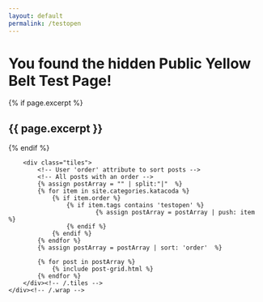 ```yaml
---
layout: default
permalink: /testopen
---
```


<div id="main" role="main">			
	<div class="wrap">
		<div class="page-title">
			<h1><i class="fas fa-grin-tears fa-spin fa-2x" aria-hidden="true"></i> You found the hidden Public Yellow Belt Test Page! </h1>
			{% if page.excerpt %}<h2>{{ page.excerpt }}</h2>{% endif %}
		</div>

		<div class="tiles">
			<!-- User 'order' attribute to sort posts -->
			<!-- All posts with an order -->
			{% assign postArray = "" | split:"|"  %}
			{% for item in site.categories.katacoda %}
				{% if item.order %}
					{% if item.tags contains 'testopen' %}
							{% assign postArray = postArray | push: item %}
					{% endif %}
				{% endif %}
			{% endfor %}
			{% assign postArray = postArray | sort: 'order'  %}

			{% for post in postArray %}
				{% include post-grid.html %}
			{% endfor %}
		</div><!-- /.tiles -->
	</div><!-- /.wrap -->
</div><!-- /#main -->

